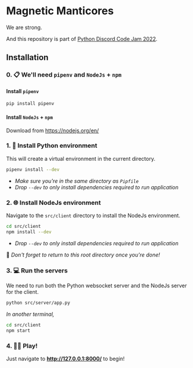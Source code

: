 # Magnetic Manticores

We are strong.

And this repository is part of [Python Discord Code Jam 2022](https://www.pythondiscord.com/events/code-jams/9/).

## Installation

### 0. 📋 We'll need `pipenv` and `NodeJs` + `npm`

#### Install `pipenv`
```bash
pip install pipenv
```
#### Install `NodeJs` + `npm`
Download from https://nodejs.org/en/

### 1. 🐍 Install Python environment

This will create a virtual environment in the current directory.
```bash
pipenv install --dev
```
- _Make sure you're in the same directory as `Pipfile`_
- _Drop `--dev` to only install dependencies required to run application_

### 2. 🌐 Install NodeJs environment

Navigate to the `src/client` directory to install the NodeJs environment.
```bash
cd src/client
npm install --dev
```
- _Drop `--dev` to only install dependencies required to run application_

🛑 *Don't forget to return to this root directory once you're done!*

### 3. 💻 Run the servers

We need to run both the Python websocket server and the NodeJs server for the client.
```bash
python src/server/app.py
```
_In another terminal,_
```bash
cd src/client
npm start
```

### 4. 👩‍💻 Play!
Just navigate to **http://127.0.0.1:8000/** to begin!
